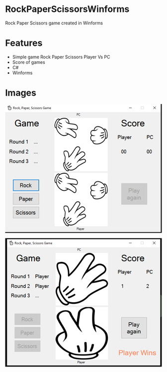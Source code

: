 # RockPaperScissorsWinforms
Rock Paper Scissors game created in Winforms

# Features
- Simple game Rock Paper Scissors Player Vs PC
- Score of games
- C#
- Winforms

# Images
<p align="center">
<img src="/Images/rps-image2.png">
</p>
<p align="center">
<img src="/Images/rps-image1.png">
</p>
